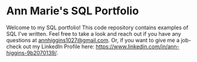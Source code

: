 # Ann Marie's SQL Portfolio

Welcome to my SQL portfolio! This code repository contains examples of SQL I've written. Feel free to take a look and reach out if you have any questions at annhiggins1027@gmail.com. Or, if you want to give me a job-check out my LinkedIn Profile here: https://www.linkedin.com/in/ann-higgins-9b2070139/.
